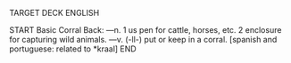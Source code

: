 TARGET DECK
ENGLISH

START
Basic
Corral
Back: —n. 1 us pen for cattle, horses, etc. 2 enclosure for capturing wild animals. —v. (-ll-) put or keep in a corral. [spanish and portuguese: related to *kraal]
END
